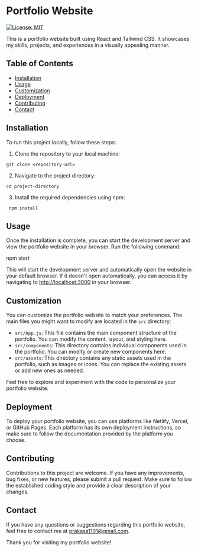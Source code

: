# Portfolio Website

[![License: MIT](https://img.shields.io/badge/License-MIT-yellow.svg)](https://opensource.org/licenses/MIT)

This is a portfolio website built using React and Tailwind CSS. It showcases my skills, projects, and experiences in a visually appealing manner.

## Table of Contents

- [Installation](#installation)
- [Usage](#usage)
- [Customization](#customization)
- [Deployment](#deployment)
- [Contributing](#contributing)
- [Contact](#contact)

## Installation

To run this project locally, follow these steps:

1. Clone the repository to your local machine:

```
git clone <repository-url>
```

2. Navigate to the project directory:

```
cd project-directory
```

3. Install the required dependencies using npm:

```
 npm install
```

## Usage

Once the installation is complete, you can start the development server and view the portfolio website in your browser. Run the following command:

npm start

This will start the development server and automatically open the website in your default browser. If it doesn't open automatically, you can access it by navigating to [http://localhost:3000](http://localhost:3000) in your browser.

## Customization

You can customize the portfolio website to match your preferences. The main files you might want to modify are located in the `src` directory:

- `src/App.js`: This file contains the main component structure of the portfolio. You can modify the content, layout, and styling here.
- `src/components`: This directory contains individual components used in the portfolio. You can modify or create new components here.
- `src/assets`: This directory contains any static assets used in the portfolio, such as images or icons. You can replace the existing assets or add new ones as needed.

Feel free to explore and experiment with the code to personalize your portfolio website.

## Deployment

To deploy your portfolio website, you can use platforms like Netlify, Vercel, or GitHub Pages. Each platform has its own deployment instructions, so make sure to follow the documentation provided by the platform you choose.

## Contributing

Contributions to this project are welcome. If you have any improvements, bug fixes, or new features, please submit a pull request. Make sure to follow the established coding style and provide a clear description of your changes.

## Contact

If you have any questions or suggestions regarding this portfolio website, feel free to contact me at [prakasa1101@gmail.com](mailto:prakasa1101@gmail.com).

Thank you for visiting my portfolio website!
